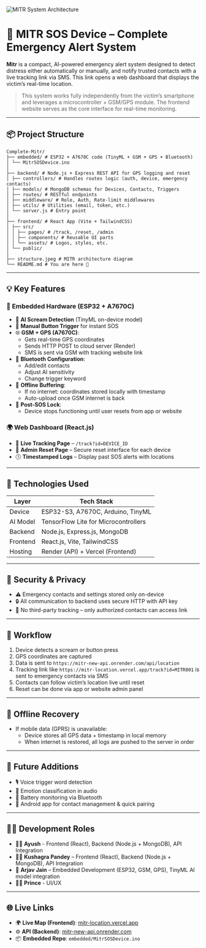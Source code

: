 ![MITR System Architecture](/home/arjav-jain/coding/embedded/Complete-Mitr)

# 🚨 MITR SOS Device – Complete Emergency Alert System

**Mitr** is a compact, AI-powered emergency alert system designed to detect distress either automatically or manually, and notify trusted contacts with a live tracking link via SMS. This link opens a web dashboard that displays the victim’s real-time location.

> This system works fully independently from the victim’s smartphone and leverages a microcontroller + GSM/GPS module. The frontend website serves as the core interface for real-time monitoring.

---

## 📦 Project Structure

```
Complete-Mitr/
├── embedded/ # ESP32 + A7670C code (TinyML + GSM + GPS + Bluetooth)
│ └── MitrSOSDevice.ino
│
├── backend/ # Node.js + Express REST API for GPS logging and reset
│ ├── controllers/ # Handles routes logic (auth, device, emergency contacts)
│ ├── models/ # MongoDB schemas for Devices, Contacts, Triggers
│ ├── routes/ # RESTful endpoints
│ ├── middleware/ # Role, Auth, Rate-limit middlewares
│ ├── utils/ # Utilities (email, token, etc.)
│ └── server.js # Entry point
│
├── frontend/ # React App (Vite + TailwindCSS)
│ ├── src/
│ │ ├── pages/ # /track, /reset, /admin
│ │ ├── components/ # Reusable UI parts
│ │ └── assets/ # Logos, styles, etc.
│ └── public/
│
├── structure.jpeg # MITR architecture diagram
└── README.md # You are here 🚀
```

---

## 💡 Key Features

### 🎯 Embedded Hardware (ESP32 + A7670C)
- 🤖 **AI Scream Detection** (TinyML on-device model)
- 🔘 **Manual Button Trigger** for instant SOS
- 🌐 **GSM + GPS (A7670C)**:
  - Gets real-time GPS coordinates
  - Sends HTTP POST to cloud server (Render)
  - SMS is sent via GSM with tracking website link
- 📲 **Bluetooth Configuration**:
  - Add/edit contacts
  - Adjust AI sensitivity
  - Change trigger keyword
- 🧠 **Offline Buffering**:
  - If no internet: coordinates stored locally with timestamp
  - Auto-upload once GSM internet is back
- 🛑 **Post-SOS Lock**:
  - Device stops functioning until user resets from app or website

### 🌍 Web Dashboard (React.js)
- 📍 **Live Tracking Page** – `/track?id=DEVICE_ID`
- 🔐 **Admin Reset Page** – Secure reset interface for each device
- 🕓 **Timestamped Logs** – Display past SOS alerts with locations

---

## 🔧 Technologies Used

| Layer        | Tech Stack                              |
|--------------|-----------------------------------------|
| Device       | ESP32-S3, A7670C, Arduino, TinyML       |
| AI Model     | TensorFlow Lite for Microcontrollers    |
| Backend      | Node.js, Express.js, MongoDB            |
| Frontend     | React.js, Vite, TailwindCSS             |
| Hosting      | Render (API) + Vercel (Frontend)        |

---

## 🔐 Security & Privacy

- ⚠️ Emergency contacts and settings stored only on-device
- 🔒 All communication to backend uses secure HTTP with API key
- 🚫 No third-party tracking – only authorized contacts can access link

---

## 🔄 Workflow

1. Device detects a scream or button press
2. GPS coordinates are captured
3. Data is sent to `https://mitr-new-api.onrender.com/api/location`
4. Tracking link like `https://mitr-location.vercel.app/track?id=MITR001` is sent to emergency contacts via SMS
5. Contacts can follow victim’s location live until reset
6. Reset can be done via app or website admin panel

---

## 🔁 Offline Recovery

- If mobile data (GPRS) is unavailable:
  - Device stores all GPS data + timestamp in local memory
  - When internet is restored, all logs are pushed to the server in order

---

## 🧩 Future Additions

- 🎙️ Voice trigger word detection
- 🧠 Emotion classification in audio
- 🔋 Battery monitoring via Bluetooth
- 📱 Android app for contact management & quick pairing

---

## 👨‍💻 Development Roles

- 👨‍💻 **Ayush** - Frontend (React), Backend (Node.js + MongoDB), API Integration
- 👨‍💻 **Kushagra Pandey** – Frontend (React), Backend (Node.js + MongoDB), API Integration
- 🤖 **Arjav Jain** – Embedded Development (ESP32, GSM, GPS), TinyML AI model integration
- 👨‍💻 **Prince** - UI/UX

---

## 🌐 Live Links

- 🌍 **Live Map (Frontend)**: [mitr-location.vercel.app](https://mitr-location.vercel.app/)
- ⚙️ **API (Backend)**: [mitr-new-api.onrender.com](https://mitr-new-api.onrender.com/)
- 📦 **Embedded Repo**: `embedded/MitrSOSDevice.ino`
